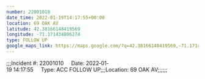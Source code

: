 ```yaml
---
number: 22001010
date_time: 2022-01-19T14:17:55+00:00
location: 69 OAK AV
latitude: 42.38166148419569
longitude: -71.171434806274
type: FOLLOW UP
google_maps_link: https://maps.google.com/?q=42.38166148419569,-71.171434806274
---
```


;;;Incident #: 22001010     Date: 2022‐01‐19 14:17:55     Type: ACC FOLLOW UP;;;Location: 69 OAK AV;;;;;;
